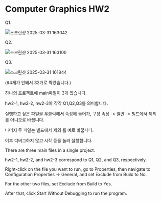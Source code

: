 # Computer Graphics HW2

Q1.

![스크린샷 2025-03-31 163042](https://github.com/user-attachments/assets/87c26677-6aba-48f2-9edb-b3418498fad0)


Q2.

![스크린샷 2025-03-31 163100](https://github.com/user-attachments/assets/054f37bf-2573-403a-aedb-10a64770cdf8)


Q3.

![스크린샷 2025-03-31 161844](https://github.com/user-attachments/assets/fbfad98e-5df8-497b-abc0-a8caa8d5f451)

(64개가 안돼서 32개로 찍었습니다.)



하나의 프로젝트에 main파일이 3개 있습니다. 

hw2-1, hw2-2, hw2-3이 각각 Q1,Q2,Q3를 의미합니다.

실행하고 싶은 파일을 우클릭해서 속성에 들어가, 구성 속성 -> 일반 -> 빌드에서 제외 를 아니오로 바꿉니다.

나머지 두 파일는 빌드에서 제외 를 예로 바꿉니다.

이후 디버그하지 않고 시작 등을 눌러 실행합니다.


There are three main files in a single project.

hw2-1, hw2-2, and hw2-3 correspond to Q1, Q2, and Q3, respectively.

Right-click on the file you want to run, go to Properties, then navigate to Configuration Properties → General, and set Exclude from Build to No.

For the other two files, set Exclude from Build to Yes.

After that, click Start Without Debugging to run the program.

